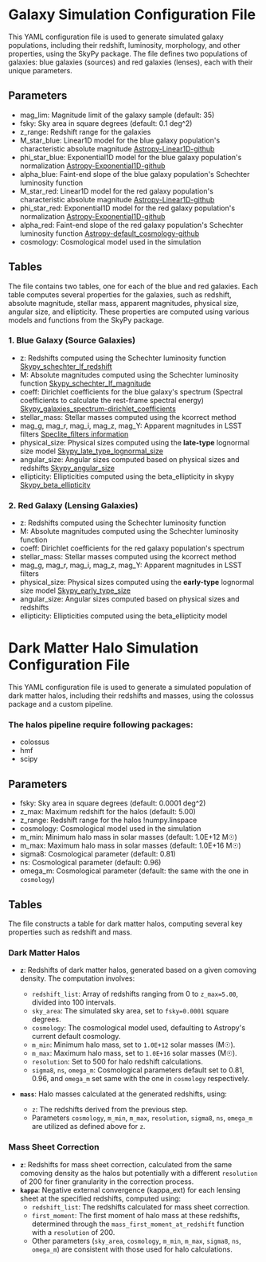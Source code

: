 # Galaxy Simulation Configuration File
This YAML configuration file is used to generate simulated galaxy populations, including their redshift, luminosity, morphology, and other properties, using the SkyPy package. The file defines two populations of galaxies: blue galaxies (sources) and red galaxies (lenses), each with their unique parameters.

## Parameters
*  mag_lim: Magnitude limit of the galaxy sample (default: 35)
*  fsky: Sky area in square degrees (default: 0.1 deg^2) 
*  z_range: Redshift range for the galaxies
*  M_star_blue: Linear1D model for the blue galaxy population's characteristic absolute magnitude [Astropy-Linear1D-github](https://docs.astropy.org/en/stable/api/astropy.modeling.functional_models.Linear1D.html#)
*  phi_star_blue: Exponential1D model for the blue galaxy population's normalization [Astropy-Exponential1D-github](https://docs.astropy.org/en/stable/api/astropy.modeling.functional_models.Exponential1D.html)
*  alpha_blue: Faint-end slope of the blue galaxy population's Schechter luminosity function
*  M_star_red: Linear1D model for the red galaxy population's characteristic absolute magnitude [Astropy-Linear1D-github](https://docs.astropy.org/en/stable/api/astropy.modeling.functional_models.Linear1D.html#)
*  phi_star_red: Exponential1D model for the red galaxy population's normalization [Astropy-Exponential1D-github](https://docs.astropy.org/en/stable/api/astropy.modeling.functional_models.Exponential1D.html)
*  alpha_red: Faint-end slope of the red galaxy population's Schechter luminosity function [Astropy-default_cosmology-github](https://docs.astropy.org/en/stable/api/astropy.cosmology.default_cosmology.html)
*  cosmology: Cosmological model used in the simulation

## Tables
The file contains two tables, one for each of the blue and red galaxies. Each table computes several properties for the galaxies, such as redshift, absolute magnitude, stellar mass, apparent magnitudes, physical size, angular size, and ellipticity. These properties are computed using various models and functions from the SkyPy package.

### 1. Blue Galaxy (Source Galaxies)
* z: Redshifts computed using the Schechter luminosity function [Skypy_schechter_lf_redshift](https://skypy.readthedocs.io/en/stable/api/skypy.galaxies.redshift.schechter_lf_redshift.html?highlight=skypy.galaxies.redshift.schechter_lf_redshift)
* M: Absolute magnitudes computed using the Schechter luminosity function [Skypy_schechter_lf_magnitude](https://skypy.readthedocs.io/en/stable/api/skypy.galaxies.luminosity.schechter_lf_magnitude.html?highlight=schechter_lf_magnitude)
* coeff: Dirichlet coefficients for the blue galaxy's spectrum (Spectral coefficients to calculate the rest-frame spectral energy) [Skypy_galaxies_spectrum-dirichlet_coefficients](https://skypy.readthedocs.io/en/stable/api/skypy.galaxies.spectrum.dirichlet_coefficients.html?highlight=galaxies.spectrum.dirichlet_coefficients)
* stellar_mass: Stellar masses computed using the kcorrect method
* mag_g, mag_r, mag_i, mag_z, mag_Y: Apparent magnitudes in LSST filters [Speclite_filters information](https://speclite.readthedocs.io/en/latest/filters.html?highlight=lsst%20filters#lsst-filters)
* physical_size: Physical sizes computed using the **late-type** lognormal size model [Skypy_late_type_lognormal_size](https://skypy.readthedocs.io/en/latest/api/skypy.galaxies.morphology.late_type_lognormal_size.html)
* angular_size: Angular sizes computed based on physical sizes and redshifts [Skypy_angular_size](https://skypy.readthedocs.io/en/latest/api/skypy.galaxies.morphology.angular_size.html)
* ellipticity: Ellipticities computed using the beta_ellipticity in skypy [Skypy_beta_ellipticity](https://skypy.readthedocs.io/en/latest/api/skypy.galaxies.morphology.beta_ellipticity.html)

### 2. Red Galaxy (Lensing Galaxies)
* z: Redshifts computed using the Schechter luminosity function
* M: Absolute magnitudes computed using the Schechter luminosity function
* coeff: Dirichlet coefficients for the red galaxy population's spectrum
* stellar_mass: Stellar masses computed using the kcorrect method
* mag_g, mag_r, mag_i, mag_z, mag_Y: Apparent magnitudes in LSST filters
* physical_size: Physical sizes computed using the **early-type** lognormal size model [Skypy_early_type_size](https://skypy.readthedocs.io/en/latest/api/skypy.galaxies.morphology.early_type_lognormal_size.html)
* angular_size: Angular sizes computed based on physical sizes and redshifts 
* ellipticity: Ellipticities computed using the beta_ellipticity model


# Dark Matter Halo Simulation Configuration File
This YAML configuration file is used to generate a simulated population of dark matter halos, including their redshifts and masses, using the colossus package and a custom pipeline.

### The halos pipeline require following packages:
* colossus
* hmf
* scipy

## Parameters
*  fsky: Sky area in square degrees (default: 0.0001 deg^2) 
* z_max: Maximum redshift for the halos (default: 5.00)
*  z_range: Redshift range for the halos !numpy.linspace 
*  cosmology: Cosmological model used in the simulation
*  m_min: Minimum halo mass in solar masses (default: 1.0E+12 M☉)
*  m_max: Maximum halo mass in solar masses (default: 1.0E+16 M☉)
* sigma8: Cosmological parameter (default: 0.81)
* ns: Cosmological parameter (default: 0.96)
* omega_m: Cosmological parameter (default: the same with the one in `cosmology`)

## Tables
The file constructs a table for dark matter halos, computing several key properties such as redshift and mass. 

### Dark Matter Halos
* **`z`**: Redshifts of dark matter halos, generated based on a given comoving density. The computation involves:
  - `redshift_list`: Array of redshifts ranging from 0 to `z_max=5.00`, divided into 100 intervals.
  - `sky_area`: The simulated sky area, set to `fsky=0.0001` square degrees.
  - `cosmology`: The cosmological model used, defaulting to Astropy's current default cosmology.
  - `m_min`: Minimum halo mass, set to `1.0E+12` solar masses (M☉).
  - `m_max`: Maximum halo mass, set to `1.0E+16` solar masses (M☉).
  - `resolution`: Set to 500 for halo redshift calculations.
  - `sigma8`, `ns`, `omega_m`: Cosmological parameters default set to 0.81, 0.96, and `omega_m` set same with the one in `cosmology` respectively.

* **`mass`**: Halo masses calculated at the generated redshifts, using:
  - `z`: The redshifts derived from the previous step.
  - Parameters `cosmology`, `m_min`, `m_max`, `resolution`, `sigma8`, `ns`, `omega_m` are utilized as defined above for `z`.

### Mass Sheet Correction
* **`z`**: Redshifts for mass sheet correction, calculated from the same comoving density as the halos but potentially with a different `resolution` of 200 for finer granularity in the correction process.
* **`kappa`**: Negative external convergence (kappa_ext) for each lensing sheet at the specified redshifts, computed using:
  - `redshift_list`: The redshifts calculated for mass sheet correction.
  - `first_moment`: The first moment of halo mass at these redshifts, determined through the `mass_first_moment_at_redshift` function with a `resolution` of 200.
  - Other parameters (`sky_area`, `cosmology`, `m_min`, `m_max`, `sigma8`, `ns`, `omega_m`) are consistent with those used for halo calculations.